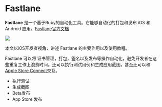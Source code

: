 # Fastlane

**Fastlane** 是一个基于Ruby的自动化工具。它能够自动化的打包和发布 iOS 和 Android 应用。[Fastlane官方文档](https://docs.fastlane.tools/)

![](https://docs.fastlane.tools/img/fastlane_text.png)

本文以iOS开发者视角，讲述 Fastlane 的主要作用以及使用教程。

Fastlane 可以将 证书管理，打包，签名以及发布等操作自动化，避免开发者在这些重复工作上浪费时间。还可以执行测试用例和生成应用截图。甚至还可以和[Apple Store Connect](https://https://appstoreconnect.apple.com/)交互。

- 执行测试
- 生成截图
- Beta发布
- App Store 发布















